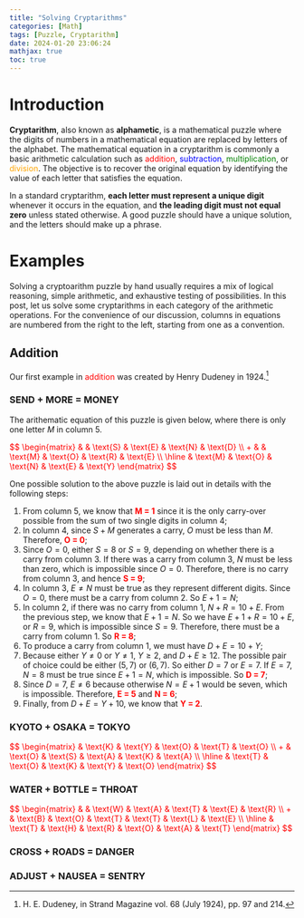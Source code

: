 ```yaml
---
title: "Solving Cryptarithms"
categories: [Math]
tags: [Puzzle, Cryptarithm]
date: 2024-01-20 23:06:24
mathjax: true
toc: true
---
```


# Introduction #

**Cryptarithm**, also known as **alphametic**, is a mathematical
puzzle where the digits of numbers in a mathematical equation are
replaced by letters of the alphabet. The mathematical equation in a
cryptarithm is commonly a basic arithmetic calculation such as <span
style="color:red">addition</span>, <span
style="color:blue">subtraction</span>, <span
style="color:green">multiplication</span>, or <span
style="color:orange">division</span>. The objective is to recover the
original equation by identifying the value of each letter that
satisfies the equation.

In a standard cryptarithm, **each letter must represent a unique
digit** whenever it occurs in the equation, and **the leading digit
must not equal zero** unless stated otherwise. A good puzzle should
have a unique solution, and the letters should make up a phrase.

# Examples #

Solving a cryptoarithm puzzle by hand usually requires a mix of
logical reasoning, simple arithmetic, and exhaustive testing of
possibilities. In this post, let us solve some cryptarithms in each
category of the arithmetic operations. For the convenience of our
discussion, columns in equations are numbered from the right to the
left, starting from one as a convention.

## Addition ##

Our first example in <span style="color:red">addition</span> was
created by Henry Dudeney in 1924.[^1]

### SEND + MORE = MONEY ###

The arithematic equation of this puzzle is given below, where there is
only one letter $M$ in column 5.

<span style="color:red">
$$
\begin{matrix}
  & & \text{S} & \text{E} & \text{N} & \text{D} \\
+ & & \text{M} & \text{O} & \text{R} & \text{E} \\
\hline
& \text{M} & \text{O} & \text{N} & \text{E} & \text{Y}
\end{matrix}
$$
</span>

One possible solution to the above puzzle is laid out in details with the
following steps:

1. From column 5, we know that <span style="color:red">**M =
   1**</span> since it is the only carry-over possible from the sum of
   two single digits in column 4;
2. In column 4, since $S + M$ generates a carry, $O$ must be less than
     $M$. Therefore, <span style="color:red">**O = 0**</span>;
3. Since $O = 0$, either $S = 8$ or $S = 9$, depending on whether
   there is a carry from column 3. If there was a carry from column 3,
   $N$ must be less than zero, which is impossible since $O =
   0$. Therefore, there is no carry from column 3, and hence <span
   style="color:red">**S = 9**</span>;
4. In column 3, $E \ne N$ must be true as they represent different
   digits. Since $O = 0$, there must be a carry from column 2. So $E +
   1 = N$;
5. In column 2, if there was no carry from column 1, $N + R = 10 +
   E$. From the previous step, we know that $E + 1 = N$. So we have
   $E + 1 + R = 10 + E$, or $R = 9$, which is impossible since $S =
   9$. Therefore, there must be a carry from column 1. So <span
   style="color:red">**R = 8**</span>;
6. To produce a carry from column 1, we must have $D + E = 10 + Y$;
7. Because either $Y \ne 0$ or $Y \ne 1$, $Y \geq 2$, and $D + E \geq
   12$. The possible pair of choice could be either $(5, 7)$ or $(6,
   7)$. So either $D = 7$ or $E = 7$. If $E = 7$, $N = 8$ must be true
   since $E + 1 = N$, which is impossible. So <span
   style="color:red">**D = 7**</span>;
8. Since $D = 7$, $E \ne 6$ because otherwise $N = E + 1$ would be
   seven, which is impossible. Therefore, <span style="color:red">**E
   = 5**</span> and <span style="color:red">**N = 6**</span>;
9. Finally, from $D + E = Y + 10$, we know that <span
   style="color:red">**Y = 2**</span>.

### KYOTO + OSAKA = TOKYO ###

<span style="color:red">
$$
\begin{matrix}
  & \text{K} & \text{Y} & \text{O} & \text{T} & \text{O} \\
+ & \text{O} & \text{S} & \text{A} & \text{K} & \text{A} \\
\hline
& \text{T} & \text{O} & \text{K} & \text{Y} & \text{O}
\end{matrix}
$$
</span>

### WATER + BOTTLE = THROAT ###

<span style="color:red">
$$
\begin{matrix}
  & & \text{W} & \text{A} & \text{T} & \text{E} & \text{R} \\
+ & \text{B} & \text{O} & \text{T} & \text{T} & \text{L} & \text{E} \\
\hline
& \text{T} & \text{H} & \text{R} & \text{O} & \text{A} & \text{T}
\end{matrix}
$$
</span>

### CROSS + ROADS = DANGER ###

### ADJUST + NAUSEA = SENTRY ###

[^1]: H. E. Dudeney, in Strand Magazine vol. 68 (July 1924), pp. 97
    and 214.
